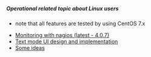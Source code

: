 ##### Operational related topic about Linux users

* note that all features are tested by using CentOS 7.x
- [Monitoring with nagios (latest - 4.0.7)](https://github.com/boonchu/opslab/tree/master/monitoring/nagios)
- [Text mode UI design and implementation](https://github.com/boonchu/opslab/tree/master/tools/UI) 
- [Some ideas](https://github.com/boonchu/opslab/tree/master/tools/shell)
